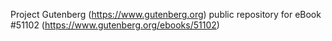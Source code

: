 Project Gutenberg (https://www.gutenberg.org) public repository for
eBook #51102 (https://www.gutenberg.org/ebooks/51102)
